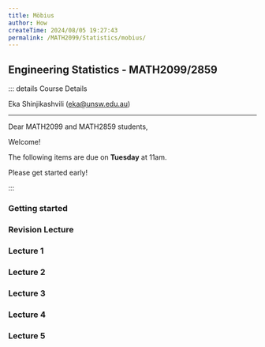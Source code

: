 ```yaml
---
title: Möbius
author: How
createTime: 2024/08/05 19:27:43
permalink: /MATH2099/Statistics/mobius/
---
```


<script setup>
  import MobiusTitle from '@MobiusTitleCard';
</script>

## Engineering Statistics - MATH2099/2859

::: details Course Details

Eka Shinjikashvili (eka@unsw.edu.au)

  -------------------------------------------------------

Dear MATH2099 and MATH2859 students,

Welcome!

 

The following items are due on **Tuesday** at 11am.

Please get started early!

:::

<div class="how_qb">

### Getting started

<MobiusTitle title="Declaration - Must be completed first" src="Getting started/Declaration"/>

</div>

<div class="how_qb">

### Revision Lecture

 <MobiusTitle title="R.1 Definitions and notation" src="Revision Lecture/R.1 Definitions and notation" />
 
 <MobiusTitle title="R.2 Probability rules" src="Revision Lecture/R.2 Probability rules" />

 <MobiusTitle title="R.3 Equally likely outcomes" src="Revision Lecture/R.3 Equally likely outcomes" />

 <MobiusTitle title="R.4 Conditional probability" src="Revision Lecture/R.4 Conditional probability" />

 <MobiusTitle title="R.5 Conditional probability rules" src="Revision Lecture/R.5 Conditional probability rules" />

 <MobiusTitle title="R.6 Independence of two events" src="Revision Lecture/R.6 Independence of two events" />


<p>
 <MobiusTitle title="Revision Lecture Quiz" src="Revision Lecture/Revision Lecture Quiz" />
</p>

</div>

<div class="how_qb">

### Lecture 1

 <MobiusTitle title="1.1 What is statistics?" src="Lecture 1/1.1 What is statistics" />

 <MobiusTitle title="1.2 The statistical process" src="Lecture 1/1.2 The statistical process" />

 <MobiusTitle title="1.3 Populations and samples" src="Lecture 1/1.3 Populations and samples" />

 <MobiusTitle title="1.4 Random sampling" src="Lecture 1/1.4 Random sampling" />

 <MobiusTitle title="1.5 Two key considerations in data analysis" src="Lecture 1/1.5 Two key considerations in data analysis" />

 <MobiusTitle title="1.6 Descriptive statistics" src="Lecture 1/1.6 Descriptive statistics" />

  <MobiusTitle title="1.7 Graphical summaries" src="Lecture 1/1.7 Graphical summaries" />

  <MobiusTitle title="1.8 Numerical summaries" src="Lecture 1/1.8 Numerical summaries" />

<p>
  <MobiusTitle title="Lecture 1 Quiz" src="Lecture 1/Lecture 1 Quiz" />
</p>

</div>


<div class="how_qb">

### Lecture 2

<MobiusTitle title="2.1 Random variables and cumulative distribution functions" src="Lecture 2/2.1 Random variables and cumulative distribution functions" />

<MobiusTitle title="2.2 Discrete random variables" src="Lecture 2/2.2 Discrete random variables" />

<MobiusTitle title="2.3 Continuous random variables" src="Lecture 2/2.3 Continuous random variables" />

<MobiusTitle title="2.4 Expectation and variance of a random variable" src="Lecture 2/2.4 Expectation and variance of a random variable" />

<MobiusTitle title="2.5 Jointly distributed random variables" src="Lecture 2/2.5 Jointly distributed random variables" />

<MobiusTitle title="2.6 Covariance and correlation" src="Lecture 2/2.6 Covariance and correlation" />

<p>
  <MobiusTitle title="Lecture 2 Quiz" src="Lecture 2/Lecture 2 Quiz" />
</p>

</div>

<div class="how_qb">

### Lecture 3

<MobiusTitle title="3.1 The Binomial distribution" src="Lecture 3/3.1 The Binomial distribution" />

<MobiusTitle title="3.2 The Poisson distribution" src="Lecture 3/3.2 The Poisson distribution" />

<MobiusTitle title="3.3 The Uniform distribution" src="Lecture 3/3.3 The Uniform distribution" />

<MobiusTitle title="3.4 The Exponential distribution" src="Lecture 3/3.4 The Exponential distribution" />

<MobiusTitle title="3.5 The Normal distribution" src="Lecture 3/3.5 The Normal distribution" />

<MobiusTitle title="3.6 Checking if data are normally distributed" src="Lecture 3/3.6 Checking if data are normally distributed" />

<p>
    <MobiusTitle title="Lecture 3 Quiz" src="Lecture 3/Lecture 3 Quiz" />
</p>

</div>


<div class="how_qb">

### Lecture 4

<MobiusTitle title="4.1 Statistical Inference" src="Lecture 4/4.1 Statistical Inference" />

<MobiusTitle title="4.2 Estimators and sampling distributions" src="Lecture 4/4.2 Estimators and sampling distributions" />

<MobiusTitle title="4.3 The sampling distribution of an estimator" src="Lecture 4/4.3 The sampling distribution of an estimator" />

<MobiusTitle title="4.4 The Central Limit Theorem" src="Lecture 4/4.4 The Central Limit Theorem" />

<MobiusTitle title="4.5 Properties of estimators" src="Lecture 4/4.5 Properties of estimators" />

<MobiusTitle title="4.6 Standard error of a point estimate" src="Lecture 4/4.6 Standard error of a point estimate" />

<p>
    <MobiusTitle title="Lecture 4 Quiz" src="Lecture 4/Lecture 4 Quiz" />
</p>


</div>

<div class="how_qb">

### Lecture 5

<MobiusTitle title="5.1 Introduction to Confidence Intervals" src="Lecture 5/5.1 Introduction to Confidence Intervals" />

<MobiusTitle title="5.2 A confidence interval for mu when sigma is known" src="Lecture 5/5.2 A confidence interval for mu when sigma is known" />

<MobiusTitle title="5.3 Sample size determination using a CI" src="Lecture 5/5.3 Sample size determination using a CI" />

<MobiusTitle title="5.4 One-sided confidence intervals" src="Lecture 5/5.4 One-sided confidence intervals" />

<MobiusTitle title="5.5 Confidence interval for the mean of a distribution, variance unknown" src="Lecture 5/5.5 Confidence interval for the mean of a distribution, variance unknown" />

<MobiusTitle title="5.6 Confidence interval for a proportion" src="Lecture 5/5.6 Confidence interval for a proportion" />

<p>
    <MobiusTitle title="Lecture 5 Quiz" src="Lecture 5/Lecture 5 Quiz" />
</p>

</div>